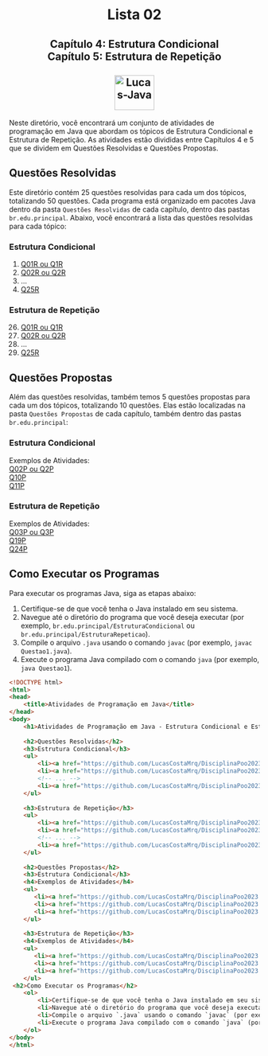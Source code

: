 <h1 align="center">Lista 02</h1>
<h2 align="center">
  Capítulo 4: Estrutura Condicional <br>
  Capítulo 5: Estrutura de Repetição <br>
  <br>
  <img align="center" alt="Lucas-Java" height="70" width="80" src="https://cdn.jsdelivr.net/gh/devicons/devicon/icons/java/java-original.svg" />
</h2>
Neste diretório, você encontrará um conjunto de atividades de programação em Java que abordam os tópicos de Estrutura Condicional e Estrutura de Repetição. As atividades estão divididas entre Capítulos 4 e 5 que se dividem em Questões Resolvidas e Questões Propostas.

## Questões Resolvidas

Este diretório contém 25 questões resolvidas para cada um dos tópicos, totalizando 50 questões. Cada programa está organizado em pacotes Java dentro da pasta `Questões Resolvidas` de cada capítulo, dentro das pastas `br.edu.principal`. Abaixo, você encontrará a lista das questões resolvidas para cada tópico:

### Estrutura Condicional

1.  <a href="https://github.com/LucasCostaMrq/DisciplinaPoo2023.2/blob/main/Lista02/Quest%C3%B5es%20Resolvidas/Cap%C3%ADtulo%204/Q1R/src/br/edu/principal/Principal.java">Q01R ou Q1R</a>
2.  <a href="https://github.com/LucasCostaMrq/DisciplinaPoo2023.2/blob/main/Lista02/Quest%C3%B5es%20Resolvidas/Cap%C3%ADtulo%204/Q2R/src/br/edu/principal/Principal.java">Q02R ou Q2R</a>
3. ...
25.  <a href="https://github.com/LucasCostaMrq/DisciplinaPoo2023.2/blob/main/Lista02/Quest%C3%B5es%20Resolvidas/Cap%C3%ADtulo%204/Q25R/src/br/edu/principal/Principal.java">Q25R</a>

### Estrutura de Repetição

26. <a href="https://github.com/LucasCostaMrq/DisciplinaPoo2023.2/blob/main/Lista02/Quest%C3%B5es%20Resolvidas/Cap%C3%ADtulo%205/Q1R/src/br/edu/principal/Principal.java">Q01R ou Q1R</a>
27. <a href="https://github.com/LucasCostaMrq/DisciplinaPoo2023.2/blob/main/Lista02/Quest%C3%B5es%20Resolvidas/Cap%C3%ADtulo%205/Q2R/src/br/edu/principal/Principal.java">Q02R ou Q2R</a>
28. ...
50. <a href="https://github.com/LucasCostaMrq/DisciplinaPoo2023.2/blob/main/Lista02/Quest%C3%B5es%20Resolvidas/Cap%C3%ADtulo%205/Q25R/src/br/edu/principal/Principal.java">Q25R</a>

## Questões Propostas

Além das questões resolvidas, também temos 5 questões propostas para cada um dos tópicos, totalizando 10 questões. Elas estão localizadas na pasta `Questões Propostas` de cada capítulo, também dentro das pastas `br.edu.principal`:

### Estrutura Condicional
Exemplos de Atividades: <br>
[Q02P ou Q2P](QuestoesPropostasCondicional/Questao2.java) <br>
[Q10P](QuestoesPropostasCondicional/Questao2.java) <br>
[Q11P](QuestoesPropostasCondicional/Questao5.java) <br>

### Estrutura de Repetição 
Exemplos de Atividades: <br>
<a href="https://github.com/LucasCostaMrq/DisciplinaPoo2023.2/blob/main/Lista02/Quest%C3%B5es%20Propostas/Cap%C3%ADtulo%205/Q3P/src/br/edu/principal/Principal.java">Q03P ou Q3P</a> <br>
<a href="https://github.com/LucasCostaMrq/DisciplinaPoo2023.2/blob/main/Lista02/Quest%C3%B5es%20Propostas/Cap%C3%ADtulo%205/Q19P/src/br/edu/principal/Principal.java">Q19P</a> <br>
<a href="https://github.com/LucasCostaMrq/DisciplinaPoo2023.2/blob/main/Lista02/Quest%C3%B5es%20Propostas/Cap%C3%ADtulo%205/Q24P/src/br/edu/principal/Principal.java">Q24P</a> <br>

## Como Executar os Programas

Para executar os programas Java, siga as etapas abaixo:

1. Certifique-se de que você tenha o Java instalado em seu sistema.
2. Navegue até o diretório do programa que você deseja executar (por exemplo, `br.edu.principal/EstruturaCondicional` ou `br.edu.principal/EstruturaRepeticao`).
3. Compile o arquivo `.java` usando o comando `javac` (por exemplo, `javac Questao1.java`).
4. Execute o programa Java compilado com o comando `java` (por exemplo, `java Questao1`).

```html
<!DOCTYPE html>
<html>
<head>
    <title>Atividades de Programação em Java</title>
</head>
<body>
    <h1>Atividades de Programação em Java - Estrutura Condicional e Estrutura de Repetição</h1>
    
    <h2>Questões Resolvidas</h2>
    <h3>Estrutura Condicional</h3>
    <ul>
        <li><a href="https://github.com/LucasCostaMrq/DisciplinaPoo2023.2/blob/main/Lista02/Quest%C3%B5es%20Resolvidas/Cap%C3%ADtulo%204/Q1R/src/br/edu/principal/Principal.java">Q01R ou Q1R</a></li>
        <li><a href="https://github.com/LucasCostaMrq/DisciplinaPoo2023.2/blob/main/Lista02/Quest%C3%B5es%20Resolvidas/Cap%C3%ADtulo%204/Q2R/src/br/edu/principal/Principal.java">Q02R ou Q2R</a></li>
        <!-- ... -->
        <li><a href="https://github.com/LucasCostaMrq/DisciplinaPoo2023.2/blob/main/Lista02/Quest%C3%B5es%20Resolvidas/Cap%C3%ADtulo%204/Q25R/src/br/edu/principal/Principal.java">Q25R</a></li>
    </ul>
    
    <h3>Estrutura de Repetição</h3>
    <ul>
        <li><a href="https://github.com/LucasCostaMrq/DisciplinaPoo2023.2/blob/main/Lista02/Quest%C3%B5es%20Resolvidas/Cap%C3%ADtulo%205/Q1R/src/br/edu/principal/Principal.java">Q01R ou Q1R</a></li>
        <li><a href="https://github.com/LucasCostaMrq/DisciplinaPoo2023.2/blob/main/Lista02/Quest%C3%B5es%20Resolvidas/Cap%C3%ADtulo%205/Q2R/src/br/edu/principal/Principal.java">Q02R ou Q2R</a></li>
        <!-- ... -->
        <li><a href="https://github.com/LucasCostaMrq/DisciplinaPoo2023.2/blob/main/Lista02/Quest%C3%B5es%20Resolvidas/Cap%C3%ADtulo%205/Q25R/src/br/edu/principal/Principal.java">Q25R</a></li>
    </ul>
    
    <h2>Questões Propostas</h2>
    <h3>Estrutura Condicional</h3>
    <h4>Exemplos de Atividades</h4>
    <ul>
       <li><a href="https://github.com/LucasCostaMrq/DisciplinaPoo2023.2/blob/main/Lista02/Quest%C3%B5es%20Propostas/Cap%C3%ADtulo%205/Q3P/src/br/edu/principal/Principal.java">Q03P ou Q3P</a></li> 
       <li><a href="https://github.com/LucasCostaMrq/DisciplinaPoo2023.2/blob/main/Lista02/Quest%C3%B5es%20Propostas/Cap%C3%ADtulo%205/Q19P/src/br/edu/principal/Principal.java">Q19P</a></li> 
       <li><a href="https://github.com/LucasCostaMrq/DisciplinaPoo2023.2/blob/main/Lista02/Quest%C3%B5es%20Propostas/Cap%C3%ADtulo%205/Q24P/src/br/edu/principal/Principal.java">Q24P</a></li>
    </ul>
    
    <h3>Estrutura de Repetição</h3>
    <h4>Exemplos de Atividades</h4>
    <ul>
       <li><a href="https://github.com/LucasCostaMrq/DisciplinaPoo2023.2/blob/main/Lista02/Quest%C3%B5es%20Propostas/Cap%C3%ADtulo%205/Q3P/src/br/edu/principal/Principal.java">Q03P ou Q3P</a></li> 
       <li><a href="https://github.com/LucasCostaMrq/DisciplinaPoo2023.2/blob/main/Lista02/Quest%C3%B5es%20Propostas/Cap%C3%ADtulo%205/Q19P/src/br/edu/principal/Principal.java">Q19P</a></li> 
       <li><a href="https://github.com/LucasCostaMrq/DisciplinaPoo2023.2/blob/main/Lista02/Quest%C3%B5es%20Propostas/Cap%C3%ADtulo%205/Q24P/src/br/edu/principal/Principal.java">Q24P</a></li>
    </ul>
 <h2>Como Executar os Programas</h2>
    <ol>
        <li>Certifique-se de que você tenha o Java instalado em seu sistema.</li>
        <li>Navegue até o diretório do programa que você deseja executar (por exemplo, `br.edu.principal` para questões resolvidas).</li>
        <li>Compile o arquivo `.java` usando o comando `javac` (por exemplo, `javac Questao1.java`).</li>
        <li>Execute o programa Java compilado com o comando `java` (por exemplo, `java Questao1`).</li>
    </ol>
</body>
</html>
